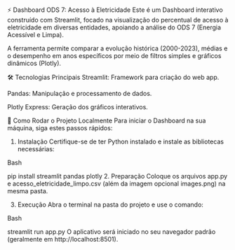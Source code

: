 ⚡ Dashboard ODS 7: Acesso à Eletricidade
Este é um Dashboard interativo construído com Streamlit, focado na visualização do percentual de acesso à eletricidade em diversas entidades, apoiando a análise do ODS 7 (Energia Acessível e Limpa).

A ferramenta permite comparar a evolução histórica (2000-2023), médias e o desempenho em anos específicos por meio de filtros simples e gráficos dinâmicos (Plotly).

🛠️ Tecnologias Principais
Streamlit: Framework para criação do web app.

Pandas: Manipulação e processamento de dados.

Plotly Express: Geração dos gráficos interativos.

🚀 Como Rodar o Projeto Localmente
Para iniciar o Dashboard na sua máquina, siga estes passos rápidos:

1. Instalação
Certifique-se de ter Python instalado e instale as bibliotecas necessárias:

Bash

pip install streamlit pandas plotly
2. Preparação
Coloque os arquivos app.py e acesso_eletricidade_limpo.csv (além da imagem opcional images.png) na mesma pasta.

3. Execução
Abra o terminal na pasta do projeto e use o comando:

Bash

streamlit run app.py
O aplicativo será iniciado no seu navegador padrão (geralmente em http://localhost:8501).
